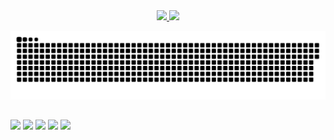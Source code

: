 <div align="center">
  
  
<a href="https://github.com/sxtnxd">
  <img height="180em" src="https://github-readme-stats.vercel.app/api?username=sxtnxd&show_icons=true&theme=dracula&include_all_commits=true&count_private=true"/>
  <img height="180em" src="https://github-readme-stats.vercel.app/api/top-langs/?username=sxtnxd&layout=compact&langs_count=7&theme=dracula"/>
    
</div>
  
  
 
 
<div> 
 
  ![Snake animation](https://github.com/sxtnxd/sxtnxd/blob/output/github-contribution-grid-snake.svg)
  ##
  <a href="https://www.instagram.com/dzntzs/" target="_blank"><img src="https://img.shields.io/badge/-Instagram-%23E4405F?style=for-the-badge&logo=instagram&logoColor=white" target="_blank"></a>
 	<a href="https://www.linkedin.com/in/emilly-dantas-de-paula-e-silva-7b3345203/" target="_blank"><img src="https://img.shields.io/badge/LinkedIn-0077B5?style=for-the-badge&logo=linkedin&logoColor=white" target="_blank"></a>
 <a href="https://www.reddit.com/user/sxtnxdd" target="_blank"><img src="https://img.shields.io/badge/Reddit-FF4500?style=for-the-badge&logo=reddit&logoColor=white" target="_blank"></a> 
  <a href = "mailto:emillydpes@gmail.com"><img src="https://img.shields.io/badge/-Gmail-%23333?style=for-the-badge&logo=gmail&logoColor=white" target="_blank"></a>
  <a href = "https://open.spotify.com/user/313g6ar6tqdzwpaf4e4x5plfwyay"><img src="https://img.shields.io/badge/Spotify-1ED760?&style=for-the-badge&logo=spotify&logoColor=white" target="_blank"></a>
 
</div>
